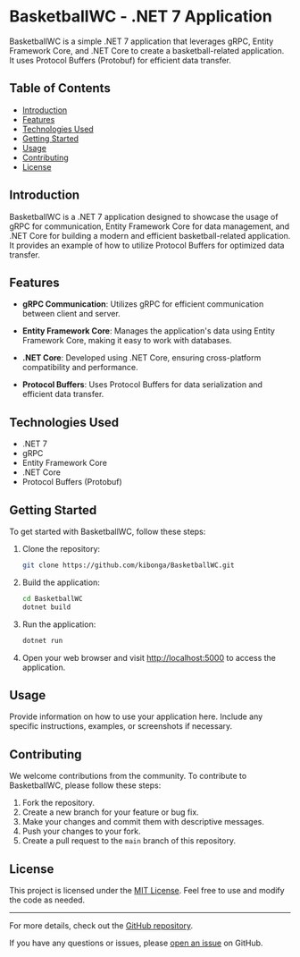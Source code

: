 # BasketballWC - .NET 7 Application

BasketballWC is a simple .NET 7 application that leverages gRPC, Entity Framework Core, and .NET Core to create a basketball-related application. It uses Protocol Buffers (Protobuf) for efficient data transfer.

## Table of Contents

- [Introduction](#introduction)
- [Features](#features)
- [Technologies Used](#technologies-used)
- [Getting Started](#getting-started)
- [Usage](#usage)
- [Contributing](#contributing)
- [License](#license)

## Introduction

BasketballWC is a .NET 7 application designed to showcase the usage of gRPC for communication, Entity Framework Core for data management, and .NET Core for building a modern and efficient basketball-related application. It provides an example of how to utilize Protocol Buffers for optimized data transfer.

## Features

- **gRPC Communication**: Utilizes gRPC for efficient communication between client and server.

- **Entity Framework Core**: Manages the application's data using Entity Framework Core, making it easy to work with databases.

- **.NET Core**: Developed using .NET Core, ensuring cross-platform compatibility and performance.

- **Protocol Buffers**: Uses Protocol Buffers for data serialization and efficient data transfer.

## Technologies Used

- .NET 7
- gRPC
- Entity Framework Core
- .NET Core
- Protocol Buffers (Protobuf)

## Getting Started

To get started with BasketballWC, follow these steps:

1. Clone the repository:
   ```sh
   git clone https://github.com/kibonga/BasketballWC.git
   ```

2. Build the application:
   ```sh
   cd BasketballWC
   dotnet build
   ```

3. Run the application:
   ```sh
   dotnet run
   ```

4. Open your web browser and visit [http://localhost:5000](http://localhost:5000) to access the application.

## Usage

Provide information on how to use your application here. Include any specific instructions, examples, or screenshots if necessary.

## Contributing

We welcome contributions from the community. To contribute to BasketballWC, please follow these steps:

1. Fork the repository.
2. Create a new branch for your feature or bug fix.
3. Make your changes and commit them with descriptive messages.
4. Push your changes to your fork.
5. Create a pull request to the `main` branch of this repository.

## License

This project is licensed under the [MIT License](LICENSE). Feel free to use and modify the code as needed.

---

For more details, check out the [GitHub repository](https://github.com/kibonga/BasketballWC).

If you have any questions or issues, please [open an issue](https://github.com/kibonga/BasketballWC/issues) on GitHub.
